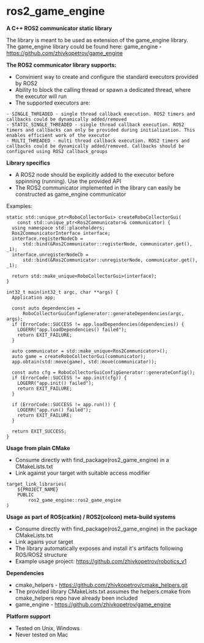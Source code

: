 # ros2_game_engine

**A C++ ROS2 communicator static library**

The library is meant to be used as extension of the game_engine library.
The game_engine library could be found here: game_engine - https://github.com/zhivkopetrov/game_engine

**The ROS2 communicator library supports:**
- Convinient way to create and configure the standard executors provided by ROS2
- Ability to block the calling thread or spawn a dedicated thread, where the executor will run
- The supported executors are:
```
- SINGLE_THREADED - single thread callback execution. ROS2 timers and callbacks could be dynamically added/removed
- STATIC_SINGLE_THREADED - single thread callback execution. ROS2 timers and callbacks can only be provided during initialization. This enables efficient work of the executor
- MULTI_THREADED - multi thread callback execution. ROS2 timers and callbacks could be dynamically added/removed. Callbacks should be configured using ROS2 callback_groups
```

**Library specifics**
- A ROS2 node should be explicitly added to the executor before sppinning (running). Use the provided API
- The ROS2 communicator implemented in the library can easily be constructed as game_engine communicator

Examples:
```
static std::unique_ptr<RoboCollectorGui> createRoboCollectorGui(
    const std::unique_ptr<Ros2Communicator>& communicator) {
  using namespace std::placeholders;
  Ros2CommunicatorInterface interface;
  interface.registerNodeCb =
      std::bind(&Ros2Communicator::registerNode, communicator.get(), _1);
  interface.unregisterNodeCb =
      std::bind(&Ros2Communicator::unregisterNode, communicator.get(), _1);

  return std::make_unique<RoboCollectorGui>(interface);
}

int32_t main(int32_t argc, char **args) {
  Application app;

  const auto dependencies =
      RoboCollectorGuiConfigGenerator::generateDependencies(argc, args);
  if (ErrorCode::SUCCESS != app.loadDependencies(dependencies)) {
    LOGERR("app.loadDependencies() failed");
    return EXIT_FAILURE;
  }

  auto communicator = std::make_unique<Ros2Communicator>();
  auto game = createRoboCollectorGui(communicator);
  app.obtain(std::move(game), std::move(communicator));

  const auto cfg = RoboCollectorGuiConfigGenerator::generateConfig();
  if (ErrorCode::SUCCESS != app.init(cfg)) {
    LOGERR("app.init() failed");
    return EXIT_FAILURE;
  }

  if (ErrorCode::SUCCESS != app.run()) {
    LOGERR("app.run() failed");
    return EXIT_FAILURE;
  }

  return EXIT_SUCCESS;
}
```

**Usage from plain CMake**
- Consume directly with find_package(ros2_game_engine) in a CMakeLists.txt
- Link against your target with suitable access modifier
```
target_link_libraries(
    ${PROJECT_NAME} 
    PUBLIC
        ros2_game_engine::ros2_game_engine
)
```


**Usage as part of ROS(catkin) / ROS2(colcon) meta-build systems**
- Consume directly with find_package(ros2_game_engine) in the package CMakeLists.txt
- Link agains your target
- The library automatically exposes and install it's artifacts following ROS/ROS2 structure
- Example usage project: https://github.com/zhivkopetrov/robotics_v1


**Dependencies**
- cmake_helpers - https://github.com/zhivkopetrov/cmake_helpers.git
- The provided library CMakeLists.txt assumes the helpers.cmake from cmake_helpers repo have already been included
- game_engine - https://github.com/zhivkopetrov/game_engine


**Platform support**
- Tested on Unix, Windows
- Never tested on Mac